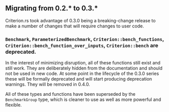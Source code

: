 ## Migrating from 0.2.* to 0.3.*

Criterion.rs took advantage of 0.3.0 being a breaking-change release to make a number of changes
that will require changes to user code.

### `Benchmark`, `ParameterizedBenchmark`, `Criterion::bench_functions`, `Criterion::bench_function_over_inputs`, `Criterion::bench` are deprecated.

In the interest of minimizing disruption, all of these functions still exist and still work. They
are deliberately hidden from the documentation and should not be used in new code. At some point in
the lifecycle of the 0.3.0 series these will be formally deprecated and will start producing
deprecation warnings. They will be removed in 0.4.0.

All of these types and functions have been superseded by the `BenchmarkGroup` type, which is cleaner
to use as well as more powerful and flexible.